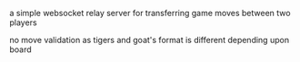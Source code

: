 a simple websocket relay server for transferring game moves between two players

no move validation as tigers and goat's format is different depending upon board
